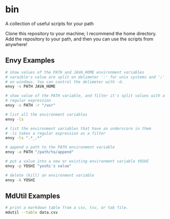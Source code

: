 bin
===

A collection of useful scripts for your path

Clone this repository to your machine; I recommend the home directory. Add the repository to your path, and then you can use the scripts from anywhere!

Envy Examples
-------------

```bash
# show values of the PATH and JAVA_HOME environment variables
# varaible's value are split on delimeter ':' for unix systems and ';'
# on windows. You can control the delimeter with -d.
envy -s PATH JAVA_HOME
```

```bash
# show value of the PATH variable, and filter it's split values with a 
# regular expression
envy -s PATH -r "/usr"
```

```bash
# list all the environment variables
envy -ls 
```

```bash
# list the environment variables that have an underscore in them
# -ls takes a regular expression as a filter
envy -ls ".*_.*"
```

```bash
# append a path to the PATH environment variable
envy -a PATH "/path/to/append"
```

```bash
# put a value into a new or existing environment variable YOSHI
envy -p YOSHI "yoshi's value"
```

```bash
# delete (kill) an environment variable 
envy -k YOSHI
```

MdUtil Examples
----------------

```bash
# print a markdown table from a csv, tsv, or tab file.
mdutil --table data.csv
```